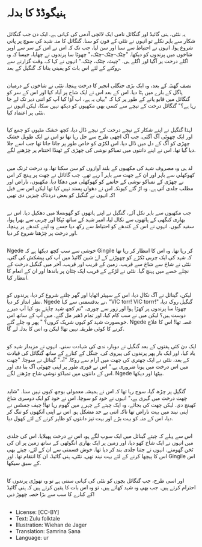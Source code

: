 # ہنیگوڈڈ کا بدلہ

##
یہ نئٹی، ہنی گائیڈ اور گنگائل نامی ایک لالچی آدمی کی کہانی ہے. ایک دن جب گنگائل شکار سے باہر نکلے تو انہوں نے نئٹی کے فون کو سنا. گنگائل کا منہ شہد کی سوچ پر پانی شروع ہوا. انہوں نے احتیاط سے سنا اور سن لیا، جب تک کہ اس نے اس کے سر سے اوپر شاخوں میں پرندوں کو دیکھا. "چٹک-چٹک-چٹک،" چھوٹا سا پرندوں نے چھایا، جیسا کہ وہ اگلے درخت پر آگیا اور اگلے ہی. "چپٹ، چٹک، چٹک،" انہوں نے کہا کہ، وقت گزارنے سے روکنے کے لئے اس بات کو یقینی بنانا کہ گنگیل کے بعد.

##
نصف گھنٹہ کے بعد، وہ ایک بڑی جنگلی انجیر کا درخت پہنچا. نئٹی نے شاخوں کے درمیان پاگل کے بارے میں ہٹا دیا. اس کے بعد اس نے ایک شاخ پر آباد کیا اور اس کے سر کو گنگائل میں قابو پانے کے طور پر کہا کہ "یہاں یہ ہے، اب آؤ! کیا آپ کو اتنی دیر تک لے جا رہا ہے؟" گنگائل درخت کے نیچے سے کسی بھی مکھیوں کو دیکھ نہیں سکا، لیکن انہوں نے نئٹی پر اعتماد کیا.

##
لہذا گنگیل نے اپنے شکار کے نیچے درخت کے نیچے ڈال دیا، کچھ خشک مٹیوں کو جمع کیا اور ایک چھوٹی آگ آگئی. جب آگ اچھی طرح سے جل رہا تھا تو اس نے ایک طویل خشک چھڑی کو آگ کے دل میں ڈال دیا. اس لکڑی کو خاص طور پر جانا جاتا تھا جب اسے جلا دیا گیا تھا. اس نے اپنے دانتوں میں تمباکو نوشی کی چھڑی کے ٹھنڈا اختتام پر چڑھنے لگے.

##
لد ہی وہ مصروف شہد کی مکھیوں کے بلند آوازوں کو سن سکتا تھا. وہ درخت ٹرنک میں کھوکھلی سے باہر اور ان کے چھت سے باہر آ رہے تھے. جب گائائل نے چھت پر پہنچ کر اس نے چھڑی کے تمباکو نوشی کے خاتمے کو کھوکھلی میں دھکا دیا. مکھیوں، ناراض اور مطلب جلدی آتی ہے. وہ اڑ گئے کیونکہ اس نے دھواں پسند نہیں کیا تھا لیکن اس سے قبل کہ انہوں نے گنگیل کو بعض دردناک چیزیں دی تھیں!

##
جب مکھیوں سے باہر نکل آئے، گنگیل نے اپنے ہاتھوں کو گھوںسلا میں دھکیل دیا. اس نے بھاری کنگھی کے ہاتھوں سے نکال لیا، امیر شہد کے ساتھ ٹپکا اور چربی سے بھرا ہوا، سفید گبوں. انہوں نے اس کے کندھے کو احتیاط سے رکھ دیا جسے وہ اپنے کندھے پر پہنچا، اور درخت پر چڑھنا شروع کر دیا.

##
Ngede خوشی سے سب کچھ دیکھا ہے کہ Gingile کر رہا تھا. وہ اس کا انتظار کر رہا تھا کہ شہد کی ایک چربی ٹکڑے کو چھوڑنے کے لۓ شین گائیڈ میں آپ کی پیشکش کی گئی. نئٹی نے شاخ سے شاخ سے قریب، زمین کے قریب اور قریب. آخر میں گنگیل درخت کے نچلے حصے میں پہنچ گیا. نئٹی نے لڑکے کے قریب ایک چٹان پر باندھا اور ان کے انعام کا انتظار کیا.

##
لیکن، گینائل نے آگ نکال دیا، اس کے سپیئر اٹھایا اور گھر چلنے شروع کر دیا، پرندوں کو نظر انداز کر دیا. Ngede نے بدقسمتی سے کہا، "VIC torr! VIC torrr!" گنگیل روک دیا، چھوٹا سا پرندوں پر کھڑا ہوا اور زور سے چوری. "تم کچھ شہد چاہتے ہو، کیا آپ میرے دوست ہیں؟ لیکن میں نے سب کام کیا، اور تمام ڈھیر مل گئے. میں آپ کے ساتھ اس خوبصورت شہد کو کیوں شریک کروں؟ " پھر وہ چلے گئے. Ngede غصہ تھا! اس کا علاج کرنے کا کوئی طریقہ نہیں تھا! لیکن وہ اس کا بدلہ لے گا.

##
ایک دن کئی ہفتوں کے بعد گنگیل نے دوبارہ ندی کی شہادت سنی. انہوں نے مزیدار شہد کو یاد کیا، اور ایک بار پھر پرندوں کی پیروی کی. جنگل کے کنارے کے ساتھ گنگائل کی قیادت کے بعد، نئٹی نے ایک چھتری کی چھت میں آرام سے روکا. "آہ،" گینائل نے سوچا. "چھت میں اس درخت میں ہونا ضروری ہے." اس نے فوری طور پر اپنی چھوٹی آگ بنا دی اور اس کے دانتوں میں تمباکو نوشی شاخ چڑھنے لگے. Ngede بیٹھا اور دیکھا.

##
گنگیل پر چڑھ گیا، سوچ رہا تھا کہ اس نے ہمیشہ معمولی بوجھ کیوں نہیں سنا. "شاید چھت درخت میں گہری ہے،" انہوں نے خود کو سوچا. اس نے خود کو ایک دوسری شاخ کھینچ دی. لیکن چھت کی بجائے، وہ ایک چیتے کے چہرے میں گھوم رہا تھا! چیف جسٹس نے اپنی نیند میں بہت ناراض تھا تاکہ اتنی بے حد مشکل ہو. اس نے اپنی آنکھوں کو تنگ کر دیا، اس کے منہ کو بہت بڑے اور بہت تیز دانتوں کو ظاہر کرنے کے لئے کھول دیا.

##
اس سے پہلے کہ چیتے گینائل میں ایک سوپ لگے ہو، اس نے درخت پھیلایا. اس کی جلدی میں انہوں نے ایک شاخ کھو دیا، اور زمین پر ایک بھاری انگوٹھی کے ساتھ زمین پر ان کی ٹخن گھومنے. انہوں نے جتنا جلدی بند کر دیا تھا. خوش قسمتی سے ان کے لئے، چیتے بھی اس کا پیچھا کرنے کے لئے بہت نیند تھی. نئٹی، ہنی گائیڈ، ان کا انتقام تھا. اور Gingile اس کے سبق سیکھا.

##
اور اسی طرح، جب گنگائل بچوں کو نئٹی کی کہانی سنتی ہے تو وہ تھوڑی پرندوں کا احترام کرتے ہیں. جب بھی وہ شہد کھاتے ہیں، تو وہ اس بات کا یقین کرتے ہیں کہ ہنی گائیڈ کے کنارے کا سب سے بڑا حصہ چھوڑ دیں!

##
* License: [CC-BY]
* Text: Zulu folktale
* Illustration: Wiehan de Jager
* Translation: Samrina Sana
* Language: ur
